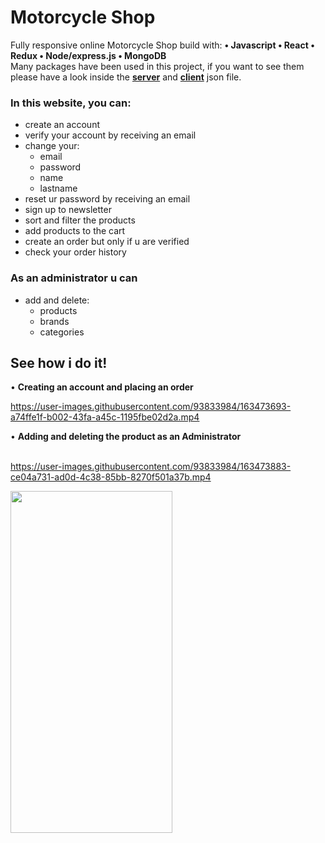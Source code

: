 # Motorcycle Shop

Fully responsive online Motorcycle Shop build with: 
<strong>
• Javascript
• React
• Redux
• Node/express.js
• MongoDB
  </strong>
<br />
Many packages have been used in this project, if you want to see them please have a look inside the <strong><a href="https://github.com/AlfaOrionis/Motorcycle-Shop/blob/main/package.json">server</a></strong> and <strong><a href="https://github.com/AlfaOrionis/Motorcycle-Shop/blob/main/client/package.json">client</a></strong> json file.

### In this website, you can:
- create an account
- verify your account by receiving an email
- change your:
  - email
  - password
  - name
  - lastname
- reset ur password by receiving an email
- sign up to newsletter
- sort and filter the products
- add products to the cart
- create an order but only if u are verified
- check your order history
 
### As an administrator u can
- add and delete:
  - products
  - brands
  - categories

## See how i do it!

• <strong>Creating an account and placing an order</strong>
<br />



https://user-images.githubusercontent.com/93833984/163473693-a74ffe1f-b002-43fa-a45c-1195fbe02d2a.mp4

• <strong>Adding and deleting the product as an Administrator</strong>
<br />
<br />



https://user-images.githubusercontent.com/93833984/163473883-ce04a731-ad0d-4c38-85bb-8270f501a37b.mp4



<div border="2px solid black"> <img src="https://user-images.githubusercontent.com/93833984/163472089-dad5a30c-3947-4e33-9c2b-9739d3276230.gif" width="259" height="547"> </div>




